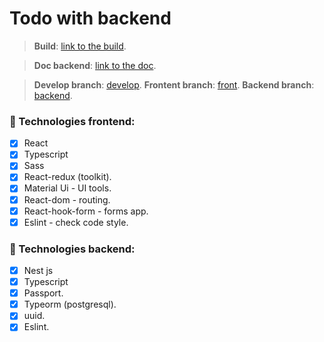 # Todo with backend

>**Build**: [link to the build](https://tarasiukdima.github.io/todo_with_backend/#/).

>**Doc backend**: [link to the doc](https://fathomless-beyond-41199.herokuapp.com/doc#/).

>**Develop branch**: [develop](https://github.com/TarasiukDima/todo_with_backend/tree/develop).
>**Frontent branch**: [front](https://github.com/TarasiukDima/todo_with_backend/tree/front).
>**Backend branch**: [backend](https://github.com/TarasiukDima/todo_with_backend/tree/backend).

### 🚀 Technologies frontend:
  - [x] React
  - [x] Typescript
  - [x] Sass
  - [x] React-redux (toolkit).
  - [x] Material Ui - UI tools.
  - [x] React-dom - routing.
  - [x] React-hook-form - forms app.
  - [x] Eslint - check code style.

### 🚀 Technologies backend:
  - [x] Nest js
  - [x] Typescript
  - [x] Passport.
  - [x] Typeorm (postgresql).
  - [x] uuid.
  - [x] Eslint.
